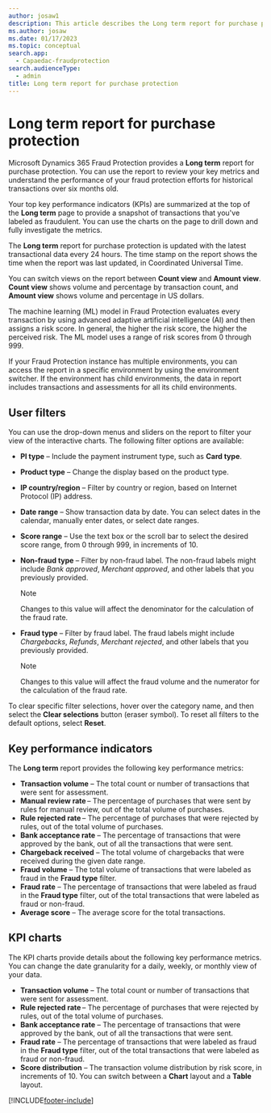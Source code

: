 ```yaml
---
author: josaw1
description: This article describes the Long term report for purchase protection in Microsoft Dynamics 365 Fraud Protection.
ms.author: josaw
ms.date: 01/17/2023
ms.topic: conceptual
search.app: 
  - Capaedac-fraudprotection
search.audienceType:
  - admin
title: Long term report for purchase protection
---
```


# Long term report for purchase protection

Microsoft Dynamics 365 Fraud Protection provides a **Long term** report for purchase protection. You can use the report to review your key metrics and understand the performance of your fraud protection efforts for historical transactions over six months old.

Your top key performance indicators (KPIs) are summarized at the top of the **Long term** page to provide a snapshot of transactions that you've labeled as fraudulent. You can use the charts on the page to drill down and fully investigate the metrics.

The **Long term** report for purchase protection is updated with the latest transactional data every 24 hours. The time stamp on the report shows the time when the report was last updated, in Coordinated Universal Time.

You can switch views on the report between **Count view** and **Amount view**. **Count view** shows volume and percentage by transaction count, and **Amount view** shows volume and percentage in US dollars.

The machine learning (ML) model in Fraud Protection evaluates every transaction by using advanced adaptive artificial intelligence (AI) and then assigns a risk score. In general, the higher the risk score, the higher the perceived risk. The ML model uses a range of risk scores from 0 through 999.

If your Fraud Protection instance has multiple environments, you can access the report in a specific environment by using the environment switcher. If the environment has child environments, the data in report includes transactions and assessments for all its child environments.

## User filters

You can use the drop-down menus and sliders on the report to filter your view of the interactive charts. The following filter options are available:

- **PI type** – Include the payment instrument type, such as **Card type**.
- **Product type** – Change the display based on the product type.
- **IP country/region** – Filter by country or region, based on Internet Protocol (IP) address.
- **Date range** – Show transaction data by date. You can select dates in the calendar, manually enter dates, or select date ranges.
- **Score range** – Use the text box or the scroll bar to select the desired score range, from 0 through 999, in increments of 10.
- **Non-fraud type** – Filter by non-fraud label. The non-fraud labels might include *Bank approved*, *Merchant approved*, and other labels that you previously provided.

    > [!NOTE]
    > Changes to this value will affect the denominator for the calculation of the fraud rate.

- **Fraud type** – Filter by fraud label. The fraud labels might include *Chargebacks*, *Refunds*, *Merchant rejected*, and other labels that you previously provided.

    > [!NOTE]
    > Changes to this value will affect the fraud volume and the numerator for the calculation of the fraud rate.

To clear specific filter selections, hover over the category name, and then select the **Clear selections** button (eraser symbol). To reset all filters to the default options, select **Reset**.

## Key performance indicators

The **Long term** report provides the following key performance metrics:

- **Transaction volume** – The total count or number of transactions that were sent for assessment.
- **Manual review rate** – The percentage of purchases that were sent by rules for manual review, out of the total volume of purchases.
- **Rule rejected rate** – The percentage of purchases that were rejected by rules, out of the total volume of purchases.
- **Bank acceptance rate** – The percentage of transactions that were approved by the bank, out of all the transactions that were sent.
- **Chargeback received** – The total volume of chargebacks that were received during the given date range.
- **Fraud volume** – The total volume of transactions that were labeled as fraud in the **Fraud type** filter.
- **Fraud rate** – The percentage of transactions that were labeled as fraud in the **Fraud type** filter, out of the total transactions that were labeled as fraud or non-fraud.
- **Average score** – The average score for the total transactions.

## KPI charts

The KPI charts provide details about the following key performance metrics. You can change the date granularity for a daily, weekly, or monthly view of your data.

- **Transaction volume** – The total count or number of transactions that were sent for assessment.
- **Rule rejected rate** – The percentage of purchases that were rejected by rules, out of the total volume of purchases.
- **Bank acceptance rate** – The percentage of transactions that were approved by the bank, out of all the transactions that were sent.
- **Fraud rate** – The percentage of transactions that were labeled as fraud in the **Fraud type** filter, out of the total transactions that were labeled as fraud or non-fraud.
- **Score distribution** – The transaction volume distribution by risk score, in increments of 10. You can switch between a **Chart** layout and a **Table** layout.

[!INCLUDE[footer-include](includes/footer-banner.md)]

